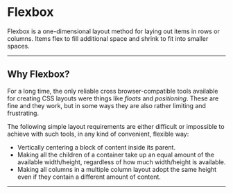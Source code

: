 # Flexbox

Flexbox is a one-dimensional layout method for laying out items in rows or columns. Items flex to fill additional space and shrink to fit into smaller spaces.

<hr />

## Why Flexbox?

For a long time, the only reliable cross browser-compatible tools available for creating CSS layouts were things like *floats* and *positioning*. These are fine and they work, but in some ways they are also rather limiting and frustrating.

The following simple layout requirements are either difficult or impossible to achieve with such tools, in any kind of convenient, flexible way:

* Vertically centering a block of content inside its parent.
* Making all the children of a container take up an equal amount of the available width/height, regardless of how much width/height is available.
* Making all columns in a multiple column layout adopt the same height even if they contain a different amount of content.

<hr />


